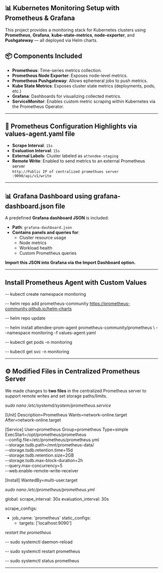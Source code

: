 ## 📊 **Kubernetes Monitoring Setup with Prometheus & Grafana**

This project provides a monitoring stack for Kubernetes clusters using **Prometheus**, **Grafana**, **kube-state-metrics**, **node-exporter**, and **Pushgateway** — all deployed via Helm charts.



## 📦 **Components Included**

- **Prometheus**: Time-series metrics collection.
- **Prometheus Node Exporter**: Exposes node-level metrics.
- **Prometheus Pushgateway**: Allows ephemeral jobs to push metrics.
- **Kube State Metrics**: Exposes cluster state metrics (deployments, pods, etc.)
- **Grafana**: Dashboards for visualizing collected metrics.
- **ServiceMonitor**: Enables custom metric scraping within Kubernetes via the Prometheus Operator.

-------

## 📜 **Prometheus Configuration Highlights** via values-agent.yaml file

- **Scrape Interval**: `15s`
- **Evaluation Interval**: `15s`
- **External Labels**: Cluster labeled as `attendee-staging`
- **Remote Write**: Enabled to send metrics to an external Prometheus server  
  `http://Public IP of centralized promethues server :9090/api/v1/write`

-------

## 📊 **Grafana Dashboard** using grafana-dashboard.json file

A predefined **Grafana dashboard JSON** is included:

- **Path**: `grafana-dashboard.json`
- **Contains panels and queries for**:
  - Cluster resource usage
  - Node metrics
  - Workload health
  - Custom Prometheus queries

**Import this JSON into Grafana via the Import Dashboard option.**

-------

## **Install Prometheus Agent with Custom Values**

-- kubectl create namespace monitoring 

-- helm repo add prometheus-community https://prometheus-community.github.io/helm-charts

-- helm repo update

-- helm install attendee-prom-agent prometheus-community/prometheus \ --namespace monitoring -f values-agent.yaml 

-- kubectl get pods -n monitoring

-- kubectl get svc -n monitoring 

-------

## ⚙️ **Modified Files in Centralized Prometheus Server**

We made changes to **two files** in the centralized Prometheus server to support remote writes and set storage paths/limits.

*sudo nano /etc/systemd/system/prometheus.service* 

[Unit]
Description=Prometheus
Wants=network-online.target
After=network-online.target

[Service]
User=prometheus
Group=prometheus
Type=simple
ExecStart=/opt/prometheus/prometheus \
  --config.file=/etc/prometheus/prometheus.yml \
  --storage.tsdb.path=/mnt/prometheus-data/ \
  --storage.tsdb.retention.time=15d \
  --storage.tsdb.retention.size=2GB \
  --storage.tsdb.max-block-duration=2h \
  --query.max-concurrency=5 \
  --web.enable-remote-write-receiver

[Install]
WantedBy=multi-user.target

*sudo nano /etc/prometheus/prometheus.yml* 

global:
  scrape_interval: 30s
  evaluation_interval: 30s

scrape_configs:
  - job_name: 'prometheus'
    static_configs:
      - targets: ['localhost:9090'] 

*restart the prometheus*

-- sudo systemctl daemon-reload 

-- sudo systemctl restart prometheus

-- sudo systemctl status prometheus

------- 











